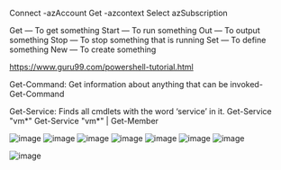 Connect -azAccount
Get -azcontext
Select azSubscription

Get — To get something
Start — To run something
Out — To output something
Stop — To stop something that is running
Set — To define something
New — To create something

https://www.guru99.com/powershell-tutorial.html

Get-Command: Get information about anything that can be invoked-  
Get-Command

Get-Service: Finds all cmdlets with the word ‘service’ in it.
Get-Service "vm*"
Get-Service "vm*" | Get-Member

![image](https://user-images.githubusercontent.com/43515480/235932969-9212b4bd-9a94-4a17-a841-99dece1352ea.png)
![image](https://user-images.githubusercontent.com/43515480/235933044-98e1a7ba-4600-4487-94d2-31c6aa37a7fe.png)
![image](https://user-images.githubusercontent.com/43515480/235933276-628aad9f-9c73-46ba-bd8c-d80d308e4050.png)
![image](https://user-images.githubusercontent.com/43515480/235933701-98c7b623-dcdc-409e-9635-052d2a8d7689.png)
![image](https://user-images.githubusercontent.com/43515480/235933774-300be68a-915c-4b1d-b01f-73421afb82b2.png)
![image](https://user-images.githubusercontent.com/43515480/235933948-1c135b53-2cab-4ba8-a0e0-3a5ad65d38d1.png)
![image](https://user-images.githubusercontent.com/43515480/235934339-21c58684-175b-4965-bfcb-be25d722d3ff.png)

![image](https://user-images.githubusercontent.com/43515480/235936035-33ec07d2-5e64-438f-9536-7a52e93d79de.png)
